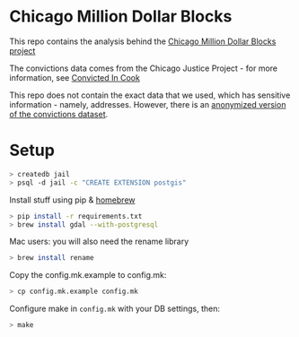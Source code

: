 # Chicago Million Dollar Blocks

This repo contains the analysis behind the [Chicago Million Dollar Blocks project](http://chicagosmilliondollarblocks.com/)

The convictions data comes from the Chicago Justice Project - for more information, see [Convicted In Cook](http://convictions.smartchicagoapps.org/)

This repo does not contain the exact data that we used, which has sensitive information - namely, addresses. However, there is an [anonymized version of the convictions dataset](https://drive.google.com/folderview?id=0B_aXS4x_XvJmSVlLNUJqREpCUG8&usp=sharing).

# Setup
```bash
> createdb jail
> psql -d jail -c "CREATE EXTENSION postgis"
```

Install stuff using pip & [homebrew](http://brew.sh/)
```bash
> pip install -r requirements.txt
> brew install gdal --with-postgresql
```

Mac users: you will also need the rename library

```bash
> brew install rename
```

Copy the config.mk.example to config.mk:

```bash
> cp config.mk.example config.mk
```

Configure make in `config.mk` with your DB settings, then:

```bash
> make
```
